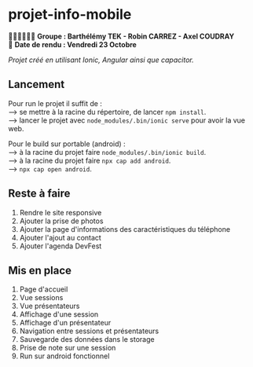 # projet-info-mobile
👨‍💻👨‍💻👨‍💻 __Groupe : Barthélémy TEK - Robin CARREZ - Axel COUDRAY__<br/>
📅 __Date de rendu : Vendredi 23 Octobre__

_Projet créé en utilisant Ionic, Angular ainsi que capacitor._

## Lancement
Pour run le projet il suffit de :<br/>
--> se mettre à la racine du répertoire, de lancer `npm install`.<br/>
--> lancer le projet avec `node_modules/.bin/ionic serve` pour avoir la vue web.


Pour le build sur portable (android) :<br/>
--> à la racine du projet faire `node_modules/.bin/ionic build`.<br/>
--> à la racine du projet faire `npx cap add android`.<br/>
--> `npx cap open android`.

## Reste à faire
1. Rendre le site responsive
2. Ajouter la prise de photos
3. Ajouter la page d'informations des caractéristiques du téléphone
4. Ajouter l'ajout au contact
5. Ajouter l'agenda DevFest

## Mis en place
1. Page d'accueil
2. Vue sessions
3. Vue présentateurs
4. Affichage d'une session
5. Affichage d'un présentateur
6. Navigation entre sessions et présentateurs
7. Sauvegarde des données dans le storage
8. Prise de note sur une session
9. Run sur android fonctionnel
